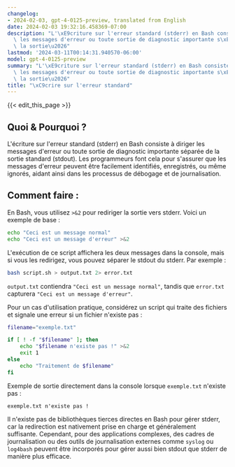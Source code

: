 ```yaml
---
changelog:
- 2024-02-03, gpt-4-0125-preview, translated from English
date: 2024-02-03 19:32:16.458369-07:00
description: "L'\xE9criture sur l'erreur standard (stderr) en Bash consiste \xE0 diriger\
  \ les messages d'erreur ou toute sortie de diagnostic importante s\xE9par\xE9e de\
  \ la sortie\u2026"
lastmod: '2024-03-11T00:14:31.940570-06:00'
model: gpt-4-0125-preview
summary: "L'\xE9criture sur l'erreur standard (stderr) en Bash consiste \xE0 diriger\
  \ les messages d'erreur ou toute sortie de diagnostic importante s\xE9par\xE9e de\
  \ la sortie\u2026"
title: "\xC9crire sur l'erreur standard"
---
```


{{< edit_this_page >}}

## Quoi & Pourquoi ?
L'écriture sur l'erreur standard (stderr) en Bash consiste à diriger les messages d'erreur ou toute sortie de diagnostic importante séparée de la sortie standard (stdout). Les programmeurs font cela pour s'assurer que les messages d'erreur peuvent être facilement identifiés, enregistrés, ou même ignorés, aidant ainsi dans les processus de débogage et de journalisation.

## Comment faire :
En Bash, vous utilisez `>&2` pour rediriger la sortie vers stderr. Voici un exemple de base :

```bash
echo "Ceci est un message normal"
echo "Ceci est un message d'erreur" >&2
```

L'exécution de ce script affichera les deux messages dans la console, mais si vous les redirigez, vous pouvez séparer le stdout du stderr. Par exemple :

```bash
bash script.sh > output.txt 2> error.txt
```

`output.txt` contiendra `"Ceci est un message normal"`, tandis que `error.txt` capturera `"Ceci est un message d'erreur"`.

Pour un cas d'utilisation pratique, considérez un script qui traite des fichiers et signale une erreur si un fichier n'existe pas :

```bash
filename="exemple.txt"

if [ ! -f "$filename" ]; then
    echo "$filename n'existe pas !" >&2
    exit 1
else
    echo "Traitement de $filename"
fi
```

Exemple de sortie directement dans la console lorsque `exemple.txt` n'existe pas :

```
exemple.txt n'existe pas !
```

Il n'existe pas de bibliothèques tierces directes en Bash pour gérer stderr, car la redirection est nativement prise en charge et généralement suffisante. Cependant, pour des applications complexes, des cadres de journalisation ou des outils de journalisation externes comme `syslog` ou `log4bash` peuvent être incorporés pour gérer aussi bien stdout que stderr de manière plus efficace.
